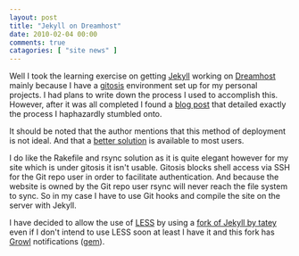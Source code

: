 ```yaml
---
layout: post
title: "Jekyll on Dreamhost"
date: 2010-02-04 00:00
comments: true
catagories: [ "site news" ]
---
```

Well I took the learning exercise on getting [Jekyll][] working on
[Dreamhost][] mainly because I have a [gitosis][] environment set up for my
personal projects. I had plans to write down the process I used to accomplish
this. However, after it was all completed I found a [blog post][1] that
detailed exactly the process I haphazardly stumbled onto.

It should be noted that the author mentions that this method of deployment is
not ideal. And that a [better solution][2] is available to most users.

I do like the Rakefile and rsync solution as it is quite elegant however for
my site which is under gitosis it isn't usable. Gitosis blocks shell access
via SSH for the Git repo user in order to facilitate authentication. And
because the website is owned by the Git repo user rsync will never reach the
file system to sync. So in my case I have to use Git hooks and compile the
site on the server with Jekyll.

I have decided to allow the use of [LESS][] by using a [fork of Jekyll by
tatey][3] even if I don't intend to use LESS soon at least I have it and this
fork has [Growl][] notifications ([gem][4]).

[Jekyll]: http://jekyllrb.com/
[Dreamhost]: http://dreamhost.com/
[gitosis]: http://scie.nti.st/2007/11/14/hosting-git-repositories-the-easy-and-secure-way
[LESS]: http://lesscss.org/
[Growl]: http://growl.info/
[1]: http://tatey.com/2009/04/29/jekyll-meets-dreamhost-automated-deployment-for-jekyll-with-git/
[2]: http://tatey.com/2009/10/29/simpler-deployment-for-jekyll-using-a-rakefile-and-rsync/
[3]: http://tatey.com/2009/12/05/forking-jekyll-now-with-less-and-growl-notifications/
[4]: http://gemcutter.org/gems/growl
